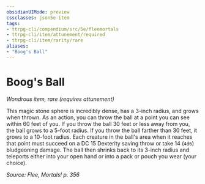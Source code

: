 ```yaml
---
obsidianUIMode: preview
cssclasses: json5e-item
tags:
- ttrpg-cli/compendium/src/5e/fleemortals
- ttrpg-cli/item/attunement/required
- ttrpg-cli/item/rarity/rare
aliases: 
- "Boog's Ball"
---
```

# Boog's Ball
*Wondrous item, rare (requires attunement)*  



This magic stone sphere is incredibly dense, has a 3-inch radius, and grows when thrown. As an action, you can throw the ball at a point you can see within 60 feet of you. If you throw the ball 30 feet or less away from you, the ball grows to a 5-foot radius. If you throw the ball farther than 30 feet, it grows to a 10-foot radius. Each creature in the ball's area when it reaches that point must succeed on a DC 15 Dexterity saving throw or take 14 (`4d6`) bludgeoning damage. The ball then shrinks back to its 3-inch radius and teleports either into your open hand or into a pack or pouch you wear (your choice).

*Source: Flee, Mortals! p. 356*